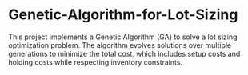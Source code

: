 # Genetic-Algorithm-for-Lot-Sizing

This project implements a Genetic Algorithm (GA) to solve a lot sizing optimization problem. The algorithm evolves solutions over multiple generations to minimize the total cost, which includes setup costs and holding costs while respecting inventory constraints.
